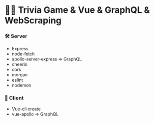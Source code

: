 # 🐱‍👓 Trivia Game & Vue & GraphQL & WebScraping

### 🛠 Server
- Express
- node-fetch
- apollo-server-express => GraphQL
- cheerio
- cors
- morgan
- eslint
- nodemon

### 🎨 Client
- Vue-cli create
- vue-apollo => GraphQL
